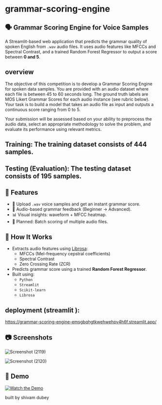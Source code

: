# grammar-scoring-engine


## 🗣️ Grammar Scoring Engine for Voice Samples

A Streamlit-based web application that predicts the grammar quality of spoken English from `.wav` audio files. It uses audio features like MFCCs and Spectral Contrast, and a trained Random Forest Regressor to output a score between **0 and 5**.


## overview 

The objective of this competition is to develop a Grammar Scoring Engine for spoken data samples. You are provided with an audio dataset where each file is between 45 to 60 seconds long. The ground truth labels are MOS Likert Grammar Scores for each audio instance (see rubric below). Your task is to build a model that takes an audio file as input and outputs a continuous score ranging from 0 to 5.

Your submission will be assessed based on your ability to preprocess the audio data, select an appropriate methodology to solve the problem, and evaluate its performance using relevant metrics.

## Training: The training dataset consists of 444 samples.

## Testing (Evaluation): The testing dataset consists of 195 samples.

## 🚀 Features

- 🎤 Upload `.wav` voice samples and get an instant grammar score.
- 📘 Audio-based grammar feedback (Beginner → Advanced).
- 📊 Visual insights: waveform + MFCC heatmap.
- 📁 Planned: Batch scoring of multiple audio files.

## 🧠 How It Works

- Extracts audio features using [Librosa](https://librosa.org/):  
  - MFCCs (Mel-frequency cepstral coefficients)  
  - Spectral Contrast  
  - Zero Crossing Rate (ZCR)
- Predicts grammar score using a trained **Random Forest Regressor**.
- Built using:
  - `Python`
  - `Streamlit`
  - `Scikit-learn`
  - `Librosa`
## deployment (streamlit ):

https://grammar-scoring-engine-emsgbqhgtkwehwehpv4h6f.streamlit.app/


## 📷 Screenshots

![Screenshot (2119)](https://github.com/user-attachments/assets/d91c54bc-6a18-45c5-9151-01c820ea9b11)

![Screenshot (2120)](https://github.com/user-attachments/assets/d78d3a07-85b8-4a3b-add8-465921a9b1cd)

## 🎥 Demo

[![Watch the Demo](https://img.youtube.com/vi/bMhJ5Ro0k78/0.jpg)](https://www.youtube.com/watch?v=bMhJ5Ro0k78)




built by shivam dubey
